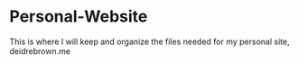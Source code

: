 # Personal-Website
This is where I will keep and organize the files needed for my personal site, deidrebrown.me
